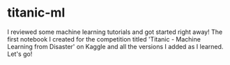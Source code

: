 # titanic-ml
I reviewed some machine learning tutorials and got started right away! The first notebook I created for the competition titled 'Titanic - Machine Learning from Disaster' on Kaggle and all the versions I added as I learned. Let's go!
